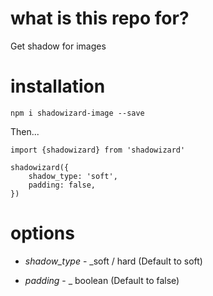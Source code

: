 # what is this repo for?

Get shadow for images 

# installation

`npm i shadowizard-image --save`

Then...

```
import {shadowizard} from 'shadowizard'

shadowizard({
    shadow_type: 'soft',
    padding: false,
})

```

# options

* *shadow_type* - _soft / hard (Default to soft)

* *padding* - _ boolean (Default to false)